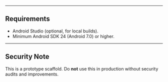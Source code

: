 
---

## Requirements

- Android Studio (optional, for local builds).  
- Minimum Android SDK 24 (Android 7.0) or higher.

---

## Security Note

This is a prototype scaffold. Do **not** use this in production without security audits and improvements.
